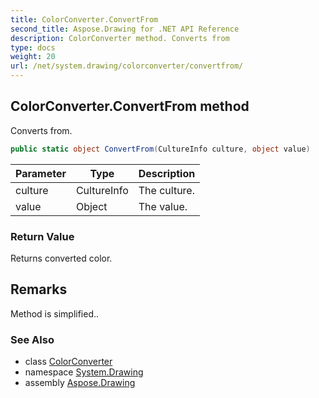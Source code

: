```yaml
---
title: ColorConverter.ConvertFrom
second_title: Aspose.Drawing for .NET API Reference
description: ColorConverter method. Converts from
type: docs
weight: 20
url: /net/system.drawing/colorconverter/convertfrom/
---
```

## ColorConverter.ConvertFrom method

Converts from.

```csharp
public static object ConvertFrom(CultureInfo culture, object value)
```

| Parameter | Type | Description |
| --- | --- | --- |
| culture | CultureInfo | The culture. |
| value | Object | The value. |

### Return Value

Returns converted color.

## Remarks

Method is simplified..

### See Also

* class [ColorConverter](../)
* namespace [System.Drawing](../../colorconverter/)
* assembly [Aspose.Drawing](../../../)


